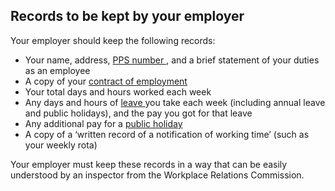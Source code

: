##  Records to be kept by your employer

Your employer should keep the following records:

  * Your name, address, [ PPS number ](/en/social-welfare/irish-social-welfare-system/personal-public-service-number/) , and a brief statement of your duties as an employee 
  * A copy of your [ contract of employment ](/en/employment/employment-rights-and-conditions/contracts-of-employment/contract-of-employment/)
  * Your total days and hours worked each week 
  * Any days and hours of [ leave ](/en/employment/employment-rights-and-conditions/leave-and-holidays/annual-leave/) you take each week (including annual leave and public holidays), and the pay you got for that leave 
  * Any additional pay for a [ public holiday ](/en/employment/employment-rights-and-conditions/leave-and-holidays/public-holidays/)
  * A copy of a ‘written record of a notification of working time’ (such as your weekly rota) 

Your employer must keep these records in a way that can be easily understood
by an inspector from the Workplace Relations Commission.
